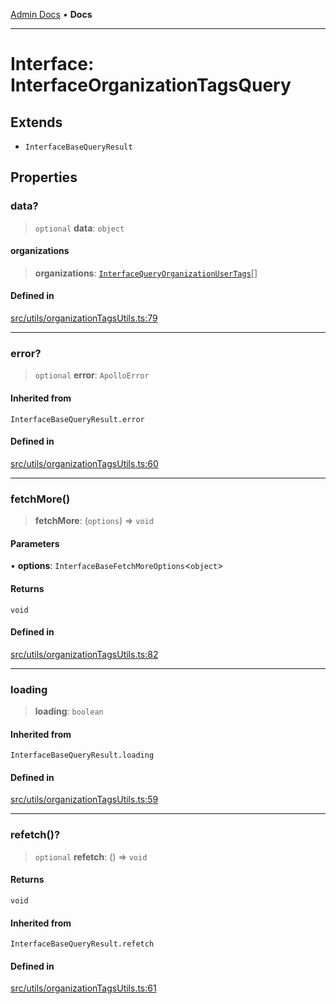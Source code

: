 [Admin Docs](/) • **Docs**

***

# Interface: InterfaceOrganizationTagsQuery

## Extends

- `InterfaceBaseQueryResult`

## Properties

### data?

> `optional` **data**: `object`

#### organizations

> **organizations**: [`InterfaceQueryOrganizationUserTags`](../../interfaces/interfaces/InterfaceQueryOrganizationUserTags.md)[]

#### Defined in

[src/utils/organizationTagsUtils.ts:79](https://github.com/PalisadoesFoundation/talawa-admin/blob/main/src/utils/organizationTagsUtils.ts#L79)

***

### error?

> `optional` **error**: `ApolloError`

#### Inherited from

`InterfaceBaseQueryResult.error`

#### Defined in

[src/utils/organizationTagsUtils.ts:60](https://github.com/PalisadoesFoundation/talawa-admin/blob/main/src/utils/organizationTagsUtils.ts#L60)

***

### fetchMore()

> **fetchMore**: (`options`) => `void`

#### Parameters

• **options**: `InterfaceBaseFetchMoreOptions`\<`object`\>

#### Returns

`void`

#### Defined in

[src/utils/organizationTagsUtils.ts:82](https://github.com/PalisadoesFoundation/talawa-admin/blob/main/src/utils/organizationTagsUtils.ts#L82)

***

### loading

> **loading**: `boolean`

#### Inherited from

`InterfaceBaseQueryResult.loading`

#### Defined in

[src/utils/organizationTagsUtils.ts:59](https://github.com/PalisadoesFoundation/talawa-admin/blob/main/src/utils/organizationTagsUtils.ts#L59)

***

### refetch()?

> `optional` **refetch**: () => `void`

#### Returns

`void`

#### Inherited from

`InterfaceBaseQueryResult.refetch`

#### Defined in

[src/utils/organizationTagsUtils.ts:61](https://github.com/PalisadoesFoundation/talawa-admin/blob/main/src/utils/organizationTagsUtils.ts#L61)
